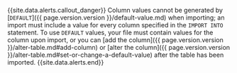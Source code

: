 {{site.data.alerts.callout_danger}}
Column values cannot be generated by [`DEFAULT`]({{ page.version.version }}/default-value.md) when importing; an import must include a value for every column specified in the `IMPORT INTO` statement. To use `DEFAULT` values, your file must contain values for the column upon import, or you can [add the column]({{ page.version.version }}/alter-table.md#add-column) or [alter the column]({{ page.version.version }}/alter-table.md#set-or-change-a-default-value) after the table has been imported.
{{site.data.alerts.end}}
